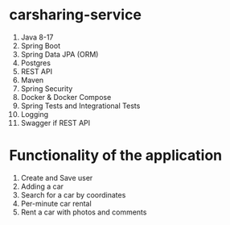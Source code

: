 # carsharing-service
1. Java 8-17
2. Spring Boot
3. Spring Data JPA (ORM)
4. Postgres
5. REST API
6. Maven
7. Spring Security
8. Docker & Docker Compose
9. Spring Tests and Integrational Tests
10. Logging
11. Swagger if REST API

# Functionality of the application
1. Create and Save user
2. Adding a car
3. Search for a car by coordinates
4. Per-minute car rental
5. Rent a car with photos and comments


